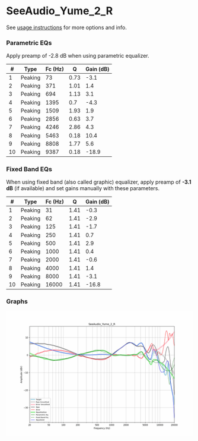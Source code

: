 # SeeAudio_Yume_2_R
See [usage instructions](https://github.com/jaakkopasanen/AutoEq#usage) for more options and info.

### Parametric EQs
Apply preamp of -2.8 dB when using parametric equalizer.

|   # | Type    |   Fc (Hz) |    Q |   Gain (dB) |
|-----|---------|-----------|------|-------------|
|   1 | Peaking |        73 | 0.73 |        -3.1 |
|   2 | Peaking |       371 | 1.01 |         1.4 |
|   3 | Peaking |       694 | 1.13 |         3.1 |
|   4 | Peaking |      1395 | 0.7  |        -4.3 |
|   5 | Peaking |      1509 | 1.93 |         1.9 |
|   6 | Peaking |      2856 | 0.63 |         3.7 |
|   7 | Peaking |      4246 | 2.86 |         4.3 |
|   8 | Peaking |      5463 | 0.18 |        10.4 |
|   9 | Peaking |      8808 | 1.77 |         5.6 |
|  10 | Peaking |      9387 | 0.18 |       -18.9 |

### Fixed Band EQs
When using fixed band (also called graphic) equalizer, apply preamp of **-3.1 dB** (if available) and set gains manually with these parameters.

|   # | Type    |   Fc (Hz) |    Q |   Gain (dB) |
|-----|---------|-----------|------|-------------|
|   1 | Peaking |        31 | 1.41 |        -0.3 |
|   2 | Peaking |        62 | 1.41 |        -2.9 |
|   3 | Peaking |       125 | 1.41 |        -1.7 |
|   4 | Peaking |       250 | 1.41 |         0.7 |
|   5 | Peaking |       500 | 1.41 |         2.9 |
|   6 | Peaking |      1000 | 1.41 |         0.4 |
|   7 | Peaking |      2000 | 1.41 |        -0.6 |
|   8 | Peaking |      4000 | 1.41 |         1.4 |
|   9 | Peaking |      8000 | 1.41 |        -3.1 |
|  10 | Peaking |     16000 | 1.41 |       -16.8 |

### Graphs
![](./SeeAudio_Yume_2_R.png)
